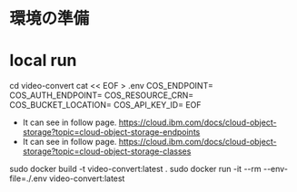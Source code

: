 # 環境の準備



# local run
cd video-convert
cat << EOF > .env
COS_ENDPOINT=<COS ENDPOINT>
COS_AUTH_ENDPOINT=<COS AUTH ENDPOINT>
COS_RESOURCE_CRN=<COS RESOURCE CRN>
COS_BUCKET_LOCATION=<COS STORAGE CLASS >
COS_API_KEY_ID=<API KEY>
EOF
* <COS ENDPOINT> It can see in follow page.
https://cloud.ibm.com/docs/cloud-object-storage?topic=cloud-object-storage-endpoints
* <COS STORAGE CLASS > It can see in follow page.
https://cloud.ibm.com/docs/cloud-object-storage?topic=cloud-object-storage-classes 

sudo docker build -t video-convert:latest .
sudo docker run -it --rm --env-file=./.env video-convert:latest